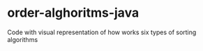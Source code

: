 # order-alghoritms-java
Code with visual representation of how works six types of sorting algorithms
